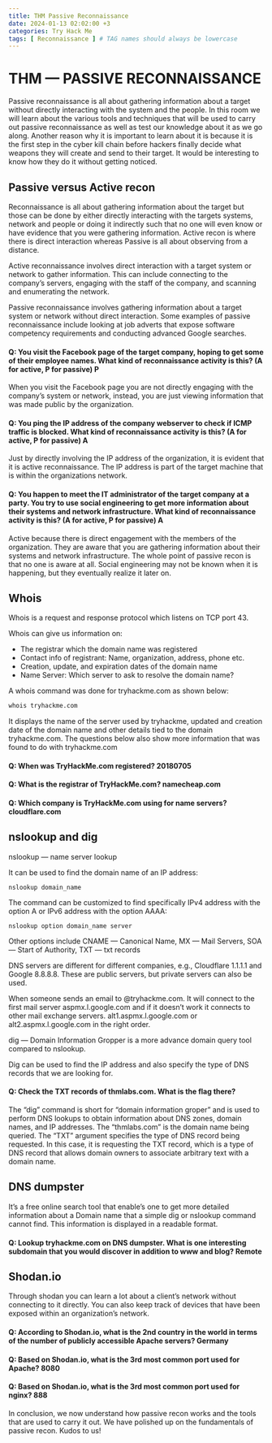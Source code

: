 ```yaml
---
title: THM Passive Reconnaissance 
date: 2024-01-13 02:02:00 +3
categories: Try Hack Me 
tags: [ Reconnaissance ] # TAG names should always be lowercase 
---
```


# THM — PASSIVE RECONNAISSANCE

Passive reconnaissance is all about gathering information about a target without directly interacting with the system and the people. In this room we will learn about the various tools and techniques that will be used to carry out passive reconnaissance as well as test our knowledge about it as we go along. Another reason why it is important to learn about it is because it is the first step in the cyber kill chain before hackers finally decide what weapons they will create and send to their target. It would be interesting to know how they do it without getting noticed.

## Passive versus Active recon
Reconnaissance is all about gathering information about the target but those can be done by either directly interacting with the targets systems, network and people or doing it indirectly such that no one will even know or have evidence that you were gathering information. Active recon is where there is direct interaction whereas Passive is all about observing from a distance.

Active reconnaissance involves direct interaction with a target system or network to gather information. This can include connecting to the company’s servers, engaging with the staff of the company, and scanning and enumerating the network.

Passive reconnaissance involves gathering information about a target system or network without direct interaction. Some examples of passive reconnaissance include looking at job adverts that expose software competency requirements and conducting advanced Google searches.

#### Q: You visit the Facebook page of the target company, hoping to get some of their employee names. What kind of reconnaissance activity is this? (A for active, P for passive) P

When you visit the Facebook page you are not directly engaging with the company’s system or network, instead, you are just viewing information that was made public by the organization.

#### Q: You ping the IP address of the company webserver to check if ICMP traffic is blocked. What kind of reconnaissance activity is this? (A for active, P for passive) A

Just by directly involving the IP address of the organization, it is evident that it is active reconnaissance. The IP address is part of the target machine that is within the organizations network.

#### Q: You happen to meet the IT administrator of the target company at a party. You try to use social engineering to get more information about their systems and network infrastructure. What kind of reconnaissance activity is this? (A for active, P for passive) A

Active because there is direct engagement with the members of the organization. They are aware that you are gathering information about their systems and network infrastructure. The whole point of passive recon is that no one is aware at all. Social engineering may not be known when it is happening, but they eventually realize it later on.

## Whois
Whois is a request and response protocol which listens on TCP port 43.

Whois can give us information on:
* The registrar which the domain name was registered
* Contact info of registrant: Name, organization, address, phone etc.
* Creation, update, and expiration dates of the domain name
* Name Server: Which server to ask to resolve the domain name?

A whois command was done for tryhackme.com as shown below:
```bash
whois tryhackme.com
```
It displays the name of the server used by tryhackme, updated and creation date of the domain name and other details tied to the domain tryhackme.com. The questions below also show more information that was found to do with tryhackme.com

#### Q: When was TryHackMe.com registered? 20180705

#### Q: What is the registrar of TryHackMe.com? namecheap.com

#### Q: Which company is TryHackMe.com using for name servers?cloudflare.com

## nslookup and dig
nslookup — name server lookup

It can be used to find the domain name of an IP address: 
```
nslookup domain_name
```

The command can be customized to find specifically IPv4 address with the option A or IPv6 address with the option AAAA:
```
nslookup option domain_name server
```
Other options include CNAME — Canonical Name, MX — Mail Servers, SOA — Start of Authority, TXT — txt records

DNS servers are different for different companies, e.g., Cloudflare 1.1.1.1 and Google 8.8.8.8. These are public servers, but private servers can also be used.

When someone sends an email to @tryhackme.com. It will connect to the first mail server aspmx.l.google.com and if it doesn’t work it connects to other mail exchange servers. alt1.aspmx.l.google.com or alt2.aspmx.l.google.com in the right order.

dig — Domain Information Gropper is a more advance domain query tool compared to nslookup.

Dig can be used to find the IP address and also specify the type of DNS records that we are looking for.

#### Q: Check the TXT records of thmlabs.com. What is the flag there?
The “dig” command is short for “domain information groper” and is used to perform DNS lookups to obtain information about DNS zones, domain names, and IP addresses. The “thmlabs.com” is the domain name being queried. The “TXT” argument specifies the type of DNS record being requested. In this case, it is requesting the TXT record, which is a type of DNS record that allows domain owners to associate arbitrary text with a domain name.

## DNS dumpster
It’s a free online search tool that enable’s one to get more detailed information about a Domain name that a simple dig or nslookup command cannot find. This information is displayed in a readable format.

#### Q: Lookup tryhackme.com on DNS dumpster. What is one interesting subdomain that you would discover in addition to www and blog? Remote

## Shodan.io
Through shodan you can learn a lot about a client’s network without connecting to it directly. You can also keep track of devices that have been exposed within an organization’s network.

#### Q: According to Shodan.io, what is the 2nd country in the world in terms of the number of publicly accessible Apache servers? Germany

#### Q: Based on Shodan.io, what is the 3rd most common port used for Apache? 8080

#### Q: Based on Shodan.io, what is the 3rd most common port used for nginx? 888

In conclusion, we now understand how passive recon works and the tools that are used to carry it out. We have polished up on the fundamentals of passive recon. Kudos to us!






